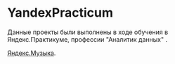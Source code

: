 # YandexPracticum
Данные проекты были выполнены в ходе обучения в Яндекс.Практикуме, профессии "Аналитик данных" .

[Яндекс.Музыка]([https://praktikum.yandex.ru/](https://github.com/OStonks/portfolio/blob/main/yandex_music_project.ipynb)).
